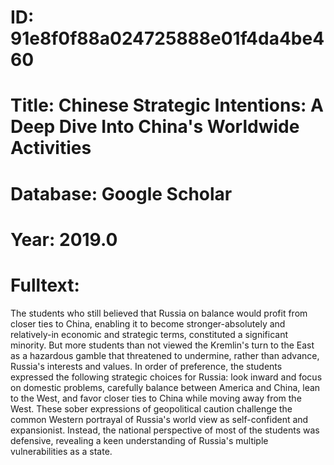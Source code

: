 # ID: 91e8f0f88a024725888e01f4da4be460
# Title: Chinese Strategic Intentions: A Deep Dive Into China's Worldwide Activities
# Database: Google Scholar
# Year: 2019.0
# Fulltext:
The students who still believed that Russia on balance would profit from closer ties to China, enabling it to become stronger-absolutely and relatively-in economic and strategic terms, constituted a significant minority.
But more students than not viewed the Kremlin's turn to the East as a hazardous gamble that threatened to undermine, rather than advance, Russia's interests and values.
In order of preference, the students expressed the following strategic choices for Russia: look inward and focus on domestic problems, carefully balance between America and China, lean to the West, and favor closer ties to China while moving away from the West.
These sober expressions of geopolitical caution challenge the common Western portrayal of Russia's world view as self-confident and expansionist.
Instead, the national perspective of most of the students was defensive, revealing a keen understanding of Russia's multiple vulnerabilities as a state.